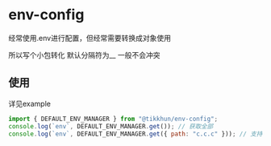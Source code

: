# env-config

经常使用.env进行配置，但经常需要转换成对象使用

所以写个小包转化
默认分隔符为\_\_ 一般不会冲突

## 使用

详见example

```javascript
import { DEFAULT_ENV_MANAGER } from "@tikkhun/env-config";
console.log(`env`, DEFAULT_ENV_MANAGER.get()); // 获取全部
console.log(`env`, DEFAULT_ENV_MANAGER.get({ path: "c.c.c" })); // 支持 path形式获取
```
